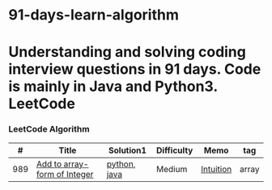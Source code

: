 # 91-days-learn-algorithm
Understanding and solving coding interview questions in 91 days. Code is mainly in Java and Python3.
LeetCode
========

### LeetCode Algorithm




| # | Title | Solution1 |Difficulty |Memo       |tag        |  
|---| ----- | --------- |---------- |---------- |---------- |
|989|[Add to array-form of Integer](https://leetcode.com/problems/add-to-array-form-of-integer/) | [python](./day_01/solution.py), [java](./day_01/solution.java)|Medium|[Intuition](./day_01/intuition.md)|array|
